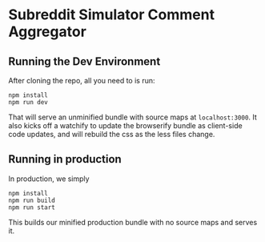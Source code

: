 # Subreddit Simulator Comment Aggregator

## Running the Dev Environment

After cloning the repo, all you need to is run:

    npm install
    npm run dev

That will serve an unminified bundle with source maps at `localhost:3000`. It
also kicks off a watchify to update the browserify bundle as client-side code
updates, and will rebuild the css as the less files change.

## Running in production

In production, we simply

    npm install
    npm run build
    npm run start

This builds our minified production bundle with no source maps and serves it.